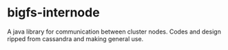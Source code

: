 bigfs-internode
===============

A java library  for communication between cluster nodes. Codes and design ripped from cassandra and making general use.
